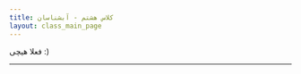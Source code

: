 ```yaml
---
title: کلاس هشتم - آبشناسان
layout: class_main_page
---
```


فعلا هیچی :)

----

[//]: # ([^1]: [It can take up to 10 minutes for changes to your site to publish after you push the changes to GitHub]&#40;https://docs.github.com/en/pages/setting-up-a-github-pages-site-with-jekyll/creating-a-github-pages-site-with-jekyll#creating-your-site&#41;.)

